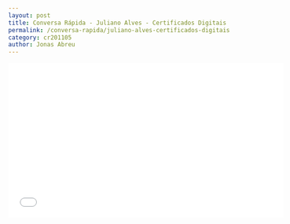 ```yaml
---
layout: post
title: Conversa Rápida - Juliano Alves - Certificados Digitais
permalink: /conversa-rapida/juliano-alves-certificados-digitais
category: cr201105
author: Jonas Abreu
---
```


<iframe width="560" height="315" src="//www.youtube.com/embed/zihoV8Ij9Ac" frameborder="0" allowfullscreen></iframe>
